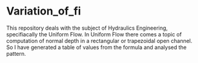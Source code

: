 # Variation_of_fi
This repository deals with the subject of Hydraulics Engineering, specifiacally the Uniform Flow. In Uniform Flow there comes a topic of computation of normal depth in a rectangular or trapezoidal open channel. So I have generated a table of values from the formula and analysed the pattern.
